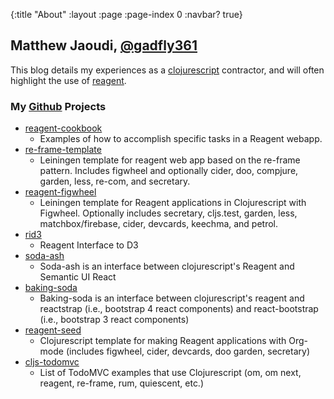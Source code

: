 {:title "About"
 :layout :page
 :page-index 0
 :navbar? true}

## Matthew Jaoudi, [@gadfly361](https://twitter.com/gadfly361)

This blog details my experiences as a [clojurescript](https://github.com/clojure/clojurescript) contractor, and will often highlight the use of [reagent](https://github.com/reagent-project/reagent).

### My [Github](https://github.com/gadfly361) Projects

* [reagent-cookbook](https://github.com/reagent-project/reagent-cookbook)
    * Examples of how to accomplish specific tasks in a Reagent webapp.
* [re-frame-template](https://github.com/Day8/re-frame-template)
    * Leiningen template for reagent web app based on the re-frame pattern. Includes figwheel and optionally cider, doo, compjure, garden, less, re-com, and secretary.
* [reagent-figwheel](https://github.com/gadfly361/reagent-figwheel)
    * Leiningen template for Reagent applications in Clojurescript with Figwheel. Optionally includes secretary, cljs.test, garden, less, matchbox/firebase, cider, devcards, keechma, and petrol.
* [rid3](https://github.com/gadfly361/rid3)
    * Reagent Interface to D3
* [soda-ash](https://github.com/gadfly361/soda-ash)
    * Soda-ash is an interface between clojurescript's Reagent and Semantic UI React
* [baking-soda](https://github.com/gadfly361/baking-soda)
    * Baking-soda is an interface between clojurescript's reagent and reactstrap (i.e., bootstrap 4 react components) and react-bootstrap (i.e., bootstrap 3 react components)
* [reagent-seed](https://github.com/gadfly361/reagent-seed)
    * Clojurescript template for making Reagent applications with Org-mode (includes figwheel, cider, devcards, doo garden, secretary)
* [cljs-todomvc](https://github.com/gadfly361/cljs-todomvc)
    * List of TodoMVC examples that use Clojurescript (om, om next, reagent, re-frame, rum, quiescent, etc.)
